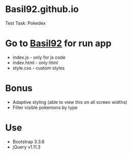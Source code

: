 # Basil92.github.io
Test Task: Pokedex

# Go to [Basil92](http://basil92.github.io/) for run app
* index.js - only for js code
* index.html - only html
* style.css - custom styles

# Bonus
* Adaptive styling (able to view this on all screen widths)
* Filter visible pokemons by type

# Use
* Bootstrap 3.3.6
* jQuery v1.11.3

